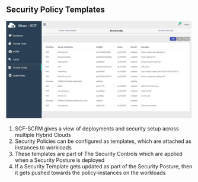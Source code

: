 ## Security Policy Templates

![Cloud Deployments](./images/cloud_dep.png)

1) SCF-SCRM gives a view of deployments and security setup across multiple Hybrid Clouds   
2) Security Policies can be configured as templates, which are attached as instances to workloads   
3) These templates are part of The Security Controls which are applied when a Security Posture is deployed   
4) If a Security Template gets updated as part of the Security Posture, then it gets pushed towards the policy-instances on the workloads 
